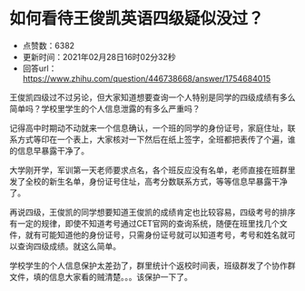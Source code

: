 # 如何看待王俊凯英语四级疑似没过？
- 点赞数：6382
- 更新时间：2021年02月28日16时02分32秒
- 回答url：https://www.zhihu.com/question/446738668/answer/1754684015
<body>
 <p data-pid="fdqFCmJD">王俊凯四级过不过另论，但大家知道想要查询一个人特别是同学的四级成绩有多么简单吗？学校里学生的个人信息泄露的有多么严重吗？</p>
 <p data-pid="a3z0kC0Q">记得高中时期动不动就来一个信息确认，一个班的同学的身份证号，家庭住址，联系方式等印在一个表上，大家核对一下然后在纸上签字，全班都把表传了个遍，谁的信息早暴露干净了。</p>
 <p data-pid="gF0olImW">大学刚开学，军训第一天老师要求点名，各个班反应没有名单，老师直接在班群里发了全校的新生名单，身份证号住址，高考分数联系方式，等等信息早暴露干净了。</p>
 <p data-pid="Rc3YVHSz">再说四级，王俊凯的同学想要知道王俊凯的成绩肯定也比较容易，四级考号的排序有一定的规律，即使不知道考号通过CET官网的查询系统，随便在班里找几个文件，就有可能知道他的身份证号，只需身份证号就可以知道考号，考号和姓名就可以查询四级成绩。就这么简单。</p>
 <p data-pid="3EgnW_Ps">学校学生的个人信息保护太差劲了，群里统计个返校时间表，班级群发了个协作群文件，填的信息大家看的贼清楚。。。该保护一下了。</p>
 <p></p>
</body>